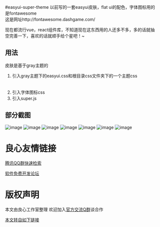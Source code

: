 #easyui-super-theme
以前写的一套easyui皮肤，flat ui的配色，字体图标用的是fontawesome  
这是网址http://fontawesome.dashgame.com/

现在都流行vue，react组件库，不知道现在这东西用的人还多不多，多的话就抽空完善一下，喜欢的话就顺手给个星吧！~

## 用法
皮肤是基于gray主题的
1. 引入gray主题下的easyui.css和根目录css文件夹下的一个主题css  
` `  
` `
2. 引入字体图标css ` `
3. 引入super.js `  `

## 部分截图
![image](http://7s1rqe.com1.z0.glb.clouddn.com/easyui-blue.png)
![image](http://7s1rqe.com1.z0.glb.clouddn.com/easyui-green.png)
![image](http://7s1rqe.com1.z0.glb.clouddn.com/easyui-yellow.png)
![image](http://7s1rqe.com1.z0.glb.clouddn.com/easyui-blueDark.png)
![image](http://7s1rqe.com1.z0.glb.clouddn.com/easyui-super.png)
![image](http://7s1rqe.com1.z0.glb.clouddn.com/easyui-super2.png)
![image](http://7s1rqe.com1.z0.glb.clouddn.com/easyui-super3.png)



 # 良心友情链接

[腾讯QQ群快速检索](http://u.720life.cn/s/8cf73f7c)

[软件免费开发论坛](http://u.720life.cn/s/bbb01dc0)

# 版权声明 

本文由良心工作室整理 欢迎加入[官方交流Q群](https://u.720life.cn/s/f2316816)谈合作

[本文转自如下链接](http://u.720life.cn/g/2e71d0f0a5c601172267ba20d3a43c6e0d8c655b286f28f905578562c64367db7a7731688c00e68b0618fda513e9945f45a001952a0be1e68e6c92ca0a4775d6172c05c3a1de4d85a40805c08390a89d)